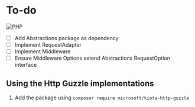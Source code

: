 # To-do

![PHP](https://github.com/microsoft/kiota/actions/workflows/http-php-guzzle.yml/badge.svg)

- [ ] Add Abstractions package as dependency
- [ ] Implement RequestAdapter
- [ ] Implement Middleware
- [ ] Ensure Middleware Options extend Abstractions RequestOption interface

## Using the Http Guzzle implementations

1. Add the package using `composer require microsoft/kiota-http-guzzle`
